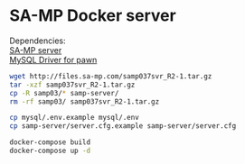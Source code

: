 # SA-MP Docker server

Dependencies: \
[SA-MP server](https://sa-mp.com "Official SA-MP site") \
[MySQL Driver for pawn](https://github.com/pBlueG/SA-MP-MySQL "Original author repository")

```bash
wget http://files.sa-mp.com/samp037svr_R2-1.tar.gz
tar -xzf samp037svr_R2-1.tar.gz
cp -R samp03/* samp-server/
rm -rf samp03/ samp037svr_R2-1.tar.gz

cp mysql/.env.example mysql/.env
cp samp-server/server.cfg.example samp-server/server.cfg

docker-compose build
docker-compose up -d
```
